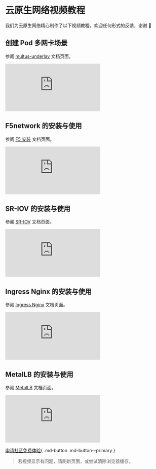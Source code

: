 # 云原生网络视频教程

我们为云原生网络精心制作了以下视频教程，欢迎任何形式的反馈，谢谢 🙏

## 创建 Pod 多网卡场景

参阅 [multus-underlay](../network/modules/multus-underlay/what.md) 文档页面。

<div class="responsive-video-container">
<iframe src="https://harbor-test2.cn-sh2.ufileos.com/docs/videos/pod-cnis.mp4" scrolling="no" border="0" frameborder="no" framespacing="0" allowfullscreen="true"> </iframe>
</div>

## F5network 的安装与使用

参阅 [F5 安装](../network/modules/f5networks/install.md) 文档页面。

<div class="responsive-video-container">
<iframe src="https://harbor-test2.cn-sh2.ufileos.com/docs/videos/f5network.mp4" scrolling="no" border="0" frameborder="no" framespacing="0" allowfullscreen="true"> </iframe>
</div>

## SR-IOV 的安装与使用

参阅 [SR-IOV](../network/modules/multus-underlay/sriov.md) 文档页面。

<div class="responsive-video-container">
<iframe src="https://harbor-test2.cn-sh2.ufileos.com/docs/videos/SR-IOV.mp4" scrolling="no" border="0" frameborder="no" framespacing="0" allowfullscreen="true"> </iframe>
</div>

## Ingress Nginx 的安装与使用

参阅 [Ingress Nginx](../network/modules/ingress-nginx/what.md) 文档页面。

<div class="responsive-video-container">
<iframe src="https://harbor-test2.cn-sh2.ufileos.com/docs/videos/ingress-nginx.mp4 " scrolling="no" border="0" frameborder="no" framespacing="0" allowfullscreen="true"> </iframe>
</div>

## MetalLB 的安装与使用

参阅 [MetalLB](../network/modules/metallb/what.md) 文档页面。

<div class="responsive-video-container">
<iframe src="https://harbor-test2.cn-sh2.ufileos.com/docs/videos/MetalLB.mp4" scrolling="no" border="0" frameborder="no" framespacing="0" allowfullscreen="true"> </iframe>
</div>

[申请社区免费体验](../dce/license0.md){ .md-button .md-button--primary }

> 若视频显示有问题，请刷新页面，或尝试清除浏览器缓存。
